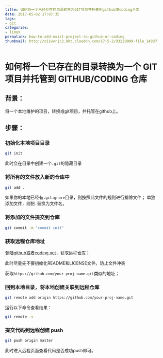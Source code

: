 ```yaml
---
title: 如何将一个已经存在的目录转换为GIT项目并托管到github或coding仓库
date: 2017-05-02 17:07:35
tags: 
- git
categories:
- linux
permalink: how-to-add-exist-project-to-github-or-coding
thumbnail: http://oi1wvrjc2.bkt.clouddn.com/17-5-2/93220999-file_1493717085156_d3c4.png
---
```


# 如何将一个已存在的目录转换为一个 GIT 项目并托管到 GITHUB/CODING 仓库

## 背景：
将一个本地维护的项目，转换成git项目，并托管在github上。

## 步骤：

### 初始化本地项目目录
```bash
git init
```
此时会在目录中创建一个`.git`的隐藏目录

### 将所有的文件放入新的仓库中
```bash
git add .
```
如果你的本地已经有`.gitignore`目录，则按照此文件的规则进行排除文件；
单独添加文件，则把`.`替换为文件名。

### 将添加的文件提交到仓库
```bash
git commit -m "commit init"
```

### 获取远程仓库地址
登陆[github](https://github.com)或者[coding.net](https://coding.net)，获取远程仓库；

此时尽量先不要初始化README和LICENSE文件，防止文件冲突

获取`https://github.com/your-proj-name.git`类似的地址；

### 回到本地目录，将本地创建关联到远程仓库
```bash
git remote add origin https://github.com/your-proj-name.git
```

运行以下命令查看结果：
```bash
git remote -v
```

### 提交代码到远程创建 push
```bash
git push origin master
```

此时进入远程页面查看代码是否成功push即可。
